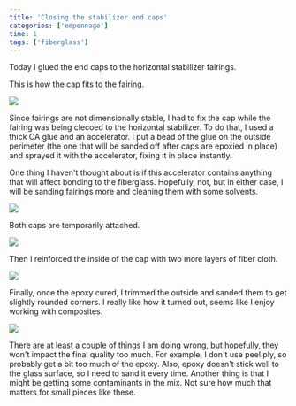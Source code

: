 ```yaml
---
title: 'Closing the stabilizer end caps'
categories: ['empennage']
time: 1
tags: ['fiberglass']
---
```


Today I glued the end caps to the horizontal stabilizer fairings.

<!-- more -->

This is how the cap fits to the fairing.

![](0-cap-placement.jpeg)

Since fairings are not dimensionally stable, I had to fix the cap while the fairing was being clecoed to the horizontal stabilizer. To do that, I used a thick CA glue and an accelerator. I put a bead of the glue on the outside perimeter (the one that will be sanded off after caps are epoxied in place) and sprayed it with the accelerator, fixing it in place instantly.

One thing I haven't thought about is if this accelerator contains anything that will affect bonding to the fiberglass. Hopefully, not, but in either case, I will be sanding fairings more and cleaning them with some solvents.

![](1-cap-superglued.jpeg)

Both caps are temporarily attached.

![](2-both-caps.jpeg)

Then I reinforced the inside of the cap with two more layers of fiber cloth.

![](3-reinforcement.jpeg)

Finally, once the epoxy cured, I trimmed the outside and sanded them to get slightly rounded corners. I really like how it turned out, seems like I enjoy working with composites.

![](4-caps-trimmed.jpeg)

There are at least a couple of things I am doing wrong, but hopefully, they won't impact the final quality too much. For example, I don't use peel ply, so probably get a bit too much of the epoxy. Also, epoxy doesn't stick well to the glass surface, so I need to sand it every time. Another thing is that I might be getting some contaminants in the mix. Not sure how much that matters for small pieces like these.
